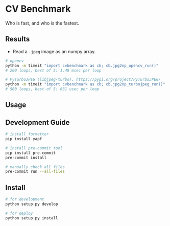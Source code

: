 # CV Benchmark

Who is fast, and who is the fastest.

## Results

- Read a `.jpeg` image as an numpy array.

```bash
# opencv
python -m timeit "import cvbenchmark as cb; cb.jpg2np_opencv_run()"
# 200 loops, best of 5: 1.48 msec per loop

# PyTurboJPEG (libjpeg-turbo), https://pypi.org/project/PyTurboJPEG/
python -m timeit "import cvbenchmark as cb; cb.jpg2np_turbojpeg_run()"
# 500 loops, best of 5: 631 usec per loop
```

## Usage

## Development Guide

```bash
# install formatter
pip install yapf

# install pre-commit tool
pip install pre-commit
pre-commit install

# manually check all files
pre-commit run --all-files
```

## Install

```bash
# for development
python setup.py develop

# for deploy
python setup.py install
```
